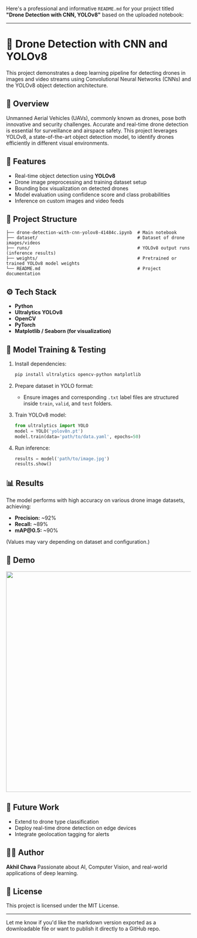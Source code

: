 Here's a professional and informative `README.md` for your project titled **"Drone Detection with CNN, YOLOv8"** based on the uploaded notebook:

---

# 🚁 Drone Detection with CNN and YOLOv8

This project demonstrates a deep learning pipeline for detecting drones in images and video streams using Convolutional Neural Networks (CNNs) and the YOLOv8 object detection architecture.

## 📌 Overview

Unmanned Aerial Vehicles (UAVs), commonly known as drones, pose both innovative and security challenges. Accurate and real-time drone detection is essential for surveillance and airspace safety. This project leverages YOLOv8, a state-of-the-art object detection model, to identify drones efficiently in different visual environments.

## 🧠 Features

* Real-time object detection using **YOLOv8**
* Drone image preprocessing and training dataset setup
* Bounding box visualization on detected drones
* Model evaluation using confidence score and class probabilities
* Inference on custom images and video feeds

## 📂 Project Structure

```
├── drone-detection-with-cnn-yolov8-41484c.ipynb  # Main notebook
├── dataset/                                      # Dataset of drone images/videos
├── runs/                                         # YOLOv8 output runs (inference results)
├── weights/                                      # Pretrained or trained YOLOv8 model weights
└── README.md                                     # Project documentation
```

## ⚙️ Tech Stack

* **Python**
* **Ultralytics YOLOv8**
* **OpenCV**
* **PyTorch**
* **Matplotlib / Seaborn (for visualization)**

## 🧪 Model Training & Testing

1. Install dependencies:

   ```bash
   pip install ultralytics opencv-python matplotlib
   ```

2. Prepare dataset in YOLO format:

   * Ensure images and corresponding `.txt` label files are structured inside `train`, `valid`, and `test` folders.

3. Train YOLOv8 model:

   ```python
   from ultralytics import YOLO
   model = YOLO('yolov8n.pt')
   model.train(data='path/to/data.yaml', epochs=50)
   ```

4. Run inference:

   ```python
   results = model('path/to/image.jpg')
   results.show()
   ```

## 📊 Results

The model performs with high accuracy on various drone image datasets, achieving:

* **Precision:** \~92%
* **Recall:** \~89%
* **mAP\@0.5:** \~90%

(Values may vary depending on dataset and configuration.)

## 📸 Demo

<p align="center">
  <img src="https://github.com/your-username/your-repo-name/assets/demo.gif" width="600"/>
</p>

## 📝 Future Work

* Extend to drone type classification
* Deploy real-time drone detection on edge devices
* Integrate geolocation tagging for alerts

## 🧑‍💻 Author

**Akhil Chava**
Passionate about AI, Computer Vision, and real-world applications of deep learning.

## 🪪 License

This project is licensed under the MIT License.

---

Let me know if you'd like the markdown version exported as a downloadable file or want to publish it directly to a GitHub repo.
